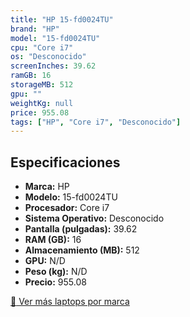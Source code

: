 ```yaml
---
title: "HP 15-fd0024TU"
brand: "HP"
model: "15-fd0024TU"
cpu: "Core i7"
os: "Desconocido"
screenInches: 39.62
ramGB: 16
storageMB: 512
gpu: ""
weightKg: null
price: 955.08
tags: ["HP", "Core i7", "Desconocido"]
---
```

## Especificaciones

- **Marca:** HP
- **Modelo:** 15-fd0024TU
- **Procesador:** Core i7
- **Sistema Operativo:** Desconocido
- **Pantalla (pulgadas):** 39.62
- **RAM (GB):** 16
- **Almacenamiento (MB):** 512
- **GPU:** N/D
- **Peso (kg):** N/D
- **Precio:** 955.08

[:rocket: Ver más laptops por marca](/brand/hp)

